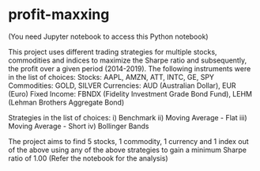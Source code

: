# profit-maxxing
(You need Jupyter notebook to access this Python notebook)

This project uses different trading strategies for multiple stocks, commodities and indices to maximize the Sharpe ratio and subsequently, the profit over a given period (2014-2019).
The following instruments were in the list of choices:
Stocks: AAPL, AMZN, ATT, INTC, GE, SPY
Commodities: GOLD, SILVER
Currencies: AUD (Australian Dollar), EUR (Euro)
Fixed Income: FBNDX (Fidelity Investment Grade Bond Fund), LEHM (Lehman Brothers Aggregate Bond)

Strategies in the list of choices:
i) Benchmark
ii) Moving Average - Flat
iii) Moving Average - Short
iv) Bollinger Bands

The project aims to find 5 stocks, 1 commodity, 1 currency and 1 index out of the above using any of the above strategies to gain a minimum Sharpe ratio of 1.00
(Refer the notebook for the analysis)
